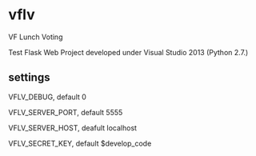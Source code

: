 # vflv
VF Lunch Voting

Test Flask Web Project developed under Visual Studio 2013 (Python 2.7.)

## settings

VFLV_DEBUG, default 0

VFLV_SERVER_PORT, default 5555

VFLV_SERVER_HOST, deafult localhost

VFLV_SECRET_KEY, default $develop_code
